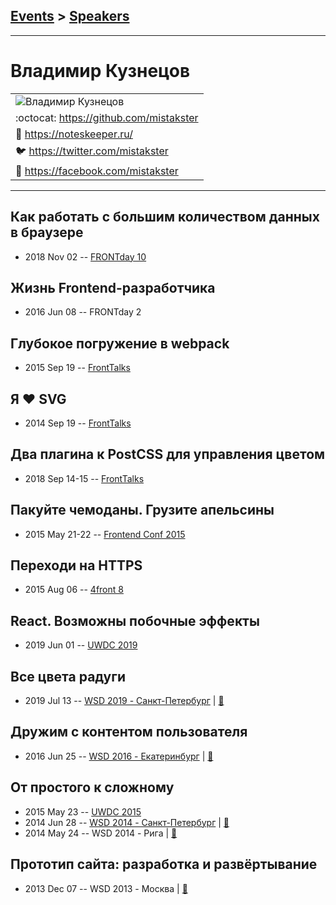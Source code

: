 ## [Events](../README.md) > [Speakers](../speakers.md)
---

# Владимир Кузнецов

| |
| --- |
| ![Владимир Кузнецов](https://avatars.io/twitter/mistakster/large)
| :octocat:  [https:&#x2F;&#x2F;github.com&#x2F;mistakster](https://github.com/mistakster)
| :page_facing_up:  [https:&#x2F;&#x2F;noteskeeper.ru&#x2F;](https://noteskeeper.ru/)
| :bird:  [https:&#x2F;&#x2F;twitter.com&#x2F;mistakster](https://twitter.com/mistakster)
| :blue_book:  [https:&#x2F;&#x2F;facebook.com&#x2F;mistakster](https://facebook.com/mistakster)

---
## Как работать с большим количеством данных в браузере
- 2018 Nov 02 -- [FRONTday 10](https://www.youtube.com/watch?v=rMZBrm_B9h4)    
## Жизнь Frontend-разработчика
- 2016 Jun 08 -- FRONTday 2    
## Глубокое погружение в webpack
- 2015 Sep 19 -- [FrontTalks](https://events.yandex.ru/lib/talks/3054/)    
## Я ♥ SVG
- 2014 Sep 19 -- [FrontTalks](https://events.yandex.ru/lib/talks/2234/)    
## Два плагина к PostCSS для управления цветом
- 2018 Sep 14-15 -- [FrontTalks](https://events.yandex.ru/lib/talks/6249/)    
## Пакуйте чемоданы. Грузите апельсины
- 2015 May 21-22 -- [Frontend Conf 2015](https://www.youtube.com/watch?v=kdi5w5SnQec)    
## Переходи на HTTPS
- 2015 Aug 06 -- [4front 8](https://www.youtube.com/watch?v=E1JsBf7P4dI)    
## React. Возможны побочные эффекты
- 2019 Jun 01 -- [UWDC 2019](https://youtu.be/o99D6zgi31g)    
## Все цвета радуги
- 2019 Jul 13 -- [WSD 2019 - Санкт-Петербург](https://www.youtube.com/watch?v=_0psqory6rk&t=8837s)  | [:notebook:](https://wsd.events/2019/07/13/pres/all-the-colors/)  
## Дружим с контентом пользователя
- 2016 Jun 25 -- [WSD 2016 - Екатеринбург](https://www.youtube.com/watch?v=lI78qONdO0c)  | [:notebook:](https://wsd.events/2016/06/25/pres/content-transform/)  
## От простого к сложному
- 2015 May 23 -- [UWDC 2015](https://www.youtube.com/watch?v=SnSrZVMtOpI)    
- 2014 Jun 28 -- [WSD 2014 - Санкт-Петербург](https://www.youtube.com/watch?v=TXqiq5tOWRQ)  | [:notebook:](https://wsd.events/2014/06/28/pres/simple-complex/)  
- 2014 May 24 -- WSD 2014 - Рига  | [:notebook:](https://wsd.events/2014/05/24/pres/simple-complex/)  
## Прототип сайта: разработка и развёртывание
- 2013 Dec 07 -- WSD 2013 - Москва  | [:notebook:](https://wsd.events/2013/12/07/pres/prototype.pdf)  
